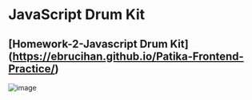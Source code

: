 
# JavaScript Drum Kit

## [Homework-2-Javascript Drum Kit] (https://ebrucihan.github.io/Patika-Frontend-Practice/)

![image](https://github.com/user-attachments/assets/f2ba70fc-e9a9-4301-b9b6-6444b7668c75)
